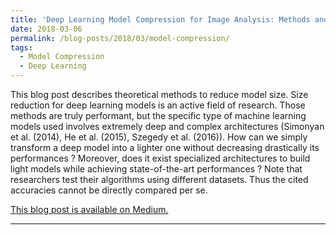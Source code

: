 ```yaml
---
title: 'Deep Learning Model Compression for Image Analysis: Methods and Architectures'
date: 2018-03-06
permalink: /blog-posts/2018/03/model-compression/
tags:
  - Model Compression
  - Deep Learning
---
```


This blog post describes theoretical methods to reduce model size. Size reduction for deep learning models is an active field of research. Those methods are truly performant, but the specific type of machine learning models used involves extremely deep and complex architectures (Simonyan et al. (2014), He et al. (2015), Szegedy et al. (2016)). How can we simply transform a deep model into a lighter one without decreasing drastically its performances ? Moreover, does it exist specialized architectures to build light models while achieving state-of-the-art performances ? Note that researchers test their algorithms using different datasets. Thus the cited accuracies cannot be directly compared per se.

[This blog post is available on Medium.](https://medium.com/zylapp/deep-learning-model-compression-for-image-analysis-methods-and-architectures-398f82b0c06f)

------